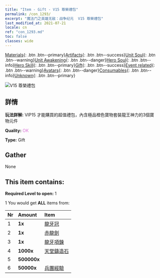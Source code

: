 ```yaml
---
title: "Item - Gift - V15 尊榮禮包"
permalink: /con_1293/
excerpt: "魔法门之英雄无敌：战争纪元  V15 尊榮禮包"
last_modified_at: 2021-07-21
locale: cn
ref: "con_1293.md"
toc: false
classes: wide
---
```

 [Materials](/ItemsCN/){: .btn .btn--primary}[Artifacts](/ItemsCN/Artifacts/){: .btn .btn--success}[Unit Soul](/ItemsCN/UnitSoul/){: .btn .btn--warning}[Unit Awakening](/ItemsCN/UnitAwakening/){: .btn .btn--danger}[Hero Soul](/ItemsCN/HeroSoul/){: .btn .btn--info}[Hero Skill](/ItemsCN/HeroSkill/){: .btn .btn--primary}[Gift](/ItemsCN/Gift/){: .btn .btn--success}[Event related](/ItemsCN/Events/){: .btn .btn--warning}[Avatars](/ItemsCN/Avatars/){: .btn .btn--danger}[Consumables](/ItemsCN/Consumables/){: .btn .btn--info}[Unknown](/ItemsCN/Unknown/){: .btn .btn--primary}

 ![V15 尊榮禮包](/images/t/i_905015.png)

## 詳情
 **玩法詳解:** VIP15 才能購買的超值禮包，內含極品橙色寶物套裝龍王神力的3個寶物元件

 **Quality:** <span style="color: #DA70D6">OK</span>

 **Type:** Gift

## Gather

  None

## This item contains:

 **Required Level to open:** 1

 1 You would get **ALL** items  from:

  | Nr | Amount |     Item    |
  |:---|:-------|:------------|
  | 1 |  **1x** | [龍牙冠](/cn/Items/art_147/) |  | 
  | 2 |  **1x** | [赤龍劍](/cn/Items/art_146/) |  | 
  | 3 |  **1x** | [龍牙項鍊](/cn/Items/art_149/) |  | 
  | 4 |  **1000x** | [天堂鑄造石](/cn/Items/art_188/) |  | 
  | 5 |  **500000x** | <i class="fas fa-coins"/> |  | 
  | 6 |  **50000x** | [兵團經驗](/cn/Items/con_902/) |  | 
